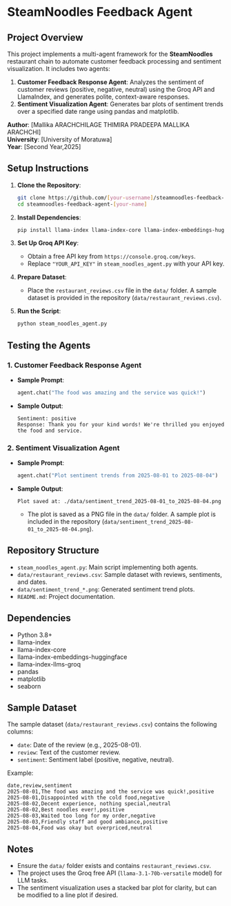 # SteamNoodles Feedback Agent

## Project Overview

This project implements a multi-agent framework for the **SteamNoodles** restaurant chain to automate customer feedback processing and sentiment visualization. It includes two agents:

1. **Customer Feedback Response Agent**: Analyzes the sentiment of customer reviews (positive, negative, neutral) using the Groq API and LlamaIndex, and generates polite, context-aware responses.
2. **Sentiment Visualization Agent**: Generates bar plots of sentiment trends over a specified date range using pandas and matplotlib.

**Author**: \[Mallika ARACHCHILAGE THIMIRA PRADEEPA MALLIKA ARACHCHI\]\
**University**: \[University of Moratuwa\]\
**Year**: \[Second Year,2025\]

## Setup Instructions

1. **Clone the Repository**:

   ```bash
   git clone https://github.com/[your-username]/steamnoodles-feedback-agent-[your-name].git
   cd steamnoodles-feedback-agent-[your-name]
   ```

2. **Install Dependencies**:

   ```bash
   pip install llama-index llama-index-core llama-index-embeddings-huggingface llama-index-llms-groq pandas matplotlib seaborn
   ```

3. **Set Up Groq API Key**:

   - Obtain a free API key from `https://console.groq.com/keys`.
   - Replace `"YOUR_API_KEY"` in `steam_noodles_agent.py` with your API key.

4. **Prepare Dataset**:

   - Place the `restaurant_reviews.csv` file in the `data/` folder. A sample dataset is provided in the repository (`data/restaurant_reviews.csv`).

5. **Run the Script**:

   ```bash
   python steam_noodles_agent.py
   ```

## Testing the Agents

### 1. Customer Feedback Response Agent

- **Sample Prompt**:

  ```python
  agent.chat("The food was amazing and the service was quick!")
  ```
- **Sample Output**:

  ```
  Sentiment: positive
  Response: Thank you for your kind words! We're thrilled you enjoyed the food and service.
  ```

### 2. Sentiment Visualization Agent

- **Sample Prompt**:

  ```python
  agent.chat("Plot sentiment trends from 2025-08-01 to 2025-08-04")
  ```
- **Sample Output**:

  ```
  Plot saved at: ./data/sentiment_trend_2025-08-01_to_2025-08-04.png
  ```
  - The plot is saved as a PNG file in the `data/` folder. A sample plot is included in the repository (`data/sentiment_trend_2025-08-01_to_2025-08-04.png`).

## Repository Structure

- `steam_noodles_agent.py`: Main script implementing both agents.
- `data/restaurant_reviews.csv`: Sample dataset with reviews, sentiments, and dates.
- `data/sentiment_trend_*.png`: Generated sentiment trend plots.
- `README.md`: Project documentation.

## Dependencies

- Python 3.8+
- llama-index
- llama-index-core
- llama-index-embeddings-huggingface
- llama-index-llms-groq
- pandas
- matplotlib
- seaborn

## Sample Dataset

The sample dataset (`data/restaurant_reviews.csv`) contains the following columns:

- `date`: Date of the review (e.g., 2025-08-01).
- `review`: Text of the customer review.
- `sentiment`: Sentiment label (positive, negative, neutral).

Example:

```csv
date,review,sentiment
2025-08-01,The food was amazing and the service was quick!,positive
2025-08-01,Disappointed with the cold food,negative
2025-08-02,Decent experience, nothing special,neutral
2025-08-02,Best noodles ever!,positive
2025-08-03,Waited too long for my order,negative
2025-08-03,Friendly staff and good ambiance,positive
2025-08-04,Food was okay but overpriced,neutral
```

## Notes

- Ensure the `data/` folder exists and contains `restaurant_reviews.csv`.
- The project uses the Groq free API (`llama-3.1-70b-versatile` model) for LLM tasks.
- The sentiment visualization uses a stacked bar plot for clarity, but can be modified to a line plot if desired.

## 
